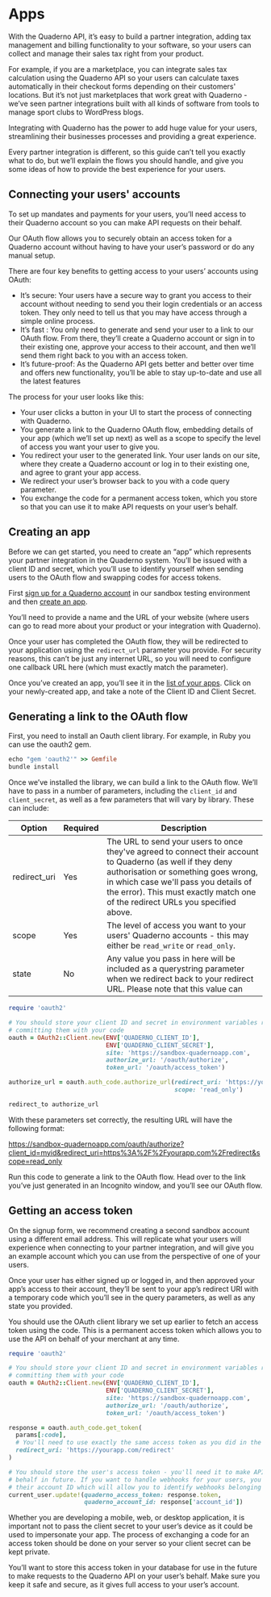# Apps

With the Quaderno API, it’s easy to build a partner integration, adding tax management and billing functionality to your software, so your users can collect and manage their sales tax right from your product.

For example, if you are a marketplace, you can integrate sales tax calculation using the Quaderno API so your users can calculate taxes automatically in their checkout forms depending on their customers' locations. But it’s not just marketplaces that work great with Quaderno - we’ve seen partner integrations built with all kinds of software from tools to manage sport clubs to WordPress blogs.

Integrating with Quaderno has the power to add huge value for your users, streamlining their businesses processes and providing a great experience.

Every partner integration is different, so this guide can’t tell you exactly what to do, but we’ll explain the flows you should handle, and give you some ideas of how to provide the best experience for your users.

## Connecting your users' accounts

To set up mandates and payments for your users, you’ll need access to their Quaderno account so you can make API requests on their behalf.

Our OAuth flow allows you to securely obtain an access token for a Quaderno account without having to have your user’s password or do any manual setup.

There are four key benefits to getting access to your users’ accounts using OAuth:

- It’s secure: Your users have a secure way to grant you access to their account without needing to send you their login credentials or an access token. They only need to tell us that you may have access through a simple online process.
- It’s fast : You only need to generate and send your user to a link to our OAuth flow. From there, they’ll create a Quaderno account or sign in to their existing one, approve your access to their account, and then we’ll send them right back to you with an access token.
- It’s future-proof: As the Quaderno API gets better and better over time and offers new functionality, you’ll be able to stay up-to-date and use all the latest features

The process for your user looks like this:

- Your user clicks a button in your UI to start the process of connecting with Quaderno.
- You generate a link to the Quaderno OAuth flow, embedding details of your app (which we’ll set up next) as well as a scope to specify the level of access you want your user to give you.
- You redirect your user to the generated link. Your user lands on our site, where they create a Quaderno account or log in to their existing one, and agree to grant your app access.
- We redirect your user’s browser back to you with a code query parameter.
- You exchange the code for a permanent access token, which you store so that you can use it to make API requests on your user’s behalf.

## Creating an app

Before we can get started, you need to create an “app” which represents your partner integration in the Quaderno system. You’ll be issued with a client ID and secret, which you’ll use to identify yourself when sending users to the OAuth flow and swapping codes for access tokens.

First [sign up for a Quaderno account](https://sandbox-quadernoapp.com/signup) in our sandbox testing environment and then [create an app](https://sandbox-quadernoapp.com/oauth/applications/new).

You’ll need to provide a name and the URL of your website (where users can go to read more about your product or your integration with Quaderno). 

Once your user has completed the OAuth flow, they will be redirected to your application using the `redirect_url` parameter you provide. For security reasons, this can’t be just any internet URL, so you will need to configure one callback URL here (which must exactly match the parameter). 

Once you’ve created an app, you’ll see it in the [list of your apps](https://sandbox-quadernoapp.com/oauth/applications). Click on your newly-created app, and take a note of the Client ID and Client Secret.

## Generating a link to the OAuth flow

First, you need to install an Oauth client library. For example, in Ruby you can use the oauth2 gem.

<div class="center-column"></div>

```ruby
echo "gem 'oauth2'" >> Gemfile
bundle install
```

Once we’ve installed the library, we can build a link to the OAuth flow. We’ll have to pass in a number of parameters, including the `client_id` and `client_secret`, as well as a few parameters that will vary by library. These can include:

Option             | Required | Description
-------------------|----------|---------------------------------------------------------
redirect_uri       | Yes      | The URL to send your users to once they've agreed to connect their account to Quaderno (as well if they deny authorisation or something goes wrong, in which case we'll pass you details of the error). This must exactly match one of the redirect URLs you specified above.
scope              | Yes      | The level of access you want to your users' Quaderno accounts - this may either be `read_write` or `read_only`.
state              | No       | Any value you pass in here will be included as a querystring parameter when we redirect back to your redirect URL. Please note that this value can 

<div class="center-column"></div>

```ruby
require 'oauth2'

# You should store your client ID and secret in environment variables rather than
# committing them with your code
oauth = OAuth2::Client.new(ENV['QUADERNO_CLIENT_ID'],
                           ENV['QUADERNO_CLIENT_SECRET'],
                           site: 'https://sandbox-quadernoapp.com',
                           authorize_url: '/oauth/authorize',
                           token_url: '/oauth/access_token')

authorize_url = oauth.auth_code.authorize_url(redirect_uri: 'https://yourapp.com/redirect', 
                                              scope: 'read_only')

redirect_to authorize_url
```

With these parameters set correctly, the resulting URL will have the following format:

https://sandbox-quadernoapp.com/oauth/authorize?client_id=myid&redirect_uri=https%3A%2F%2Fyourapp.com%2Fredirect&scope=read_only

Run this code to generate a link to the OAuth flow. Head over to the link you’ve just generated in an Incognito window, and you’ll see our OAuth flow.

## Getting an access token 

On the signup form, we recommend creating a second sandbox account using a different email address. This will replicate what your users will experience when connecting to your partner integration, and will give you an example account which you can use from the perspective of one of your users.

Once your user has either signed up or logged in, and then approved your app’s access to their account, they’ll be sent to your app’s redirect URI with a temporary code which you’ll see in the query parameters, as well as any state you provided.

You should use the OAuth client library we set up earlier to fetch an access token using the code. This is a permanent access token which allows you to use the API on behalf of your merchant at any time.

<div class="center-column"></div>

```ruby
require 'oauth2'

# You should store your client ID and secret in environment variables rather than
# committing them with your code
oauth = OAuth2::Client.new(ENV['QUADERNO_CLIENT_ID'],
                           ENV['QUADERNO_CLIENT_SECRET'],
                           site: 'https://sandbox-quadernoapp.com',
                           authorize_url: '/oauth/authorize',
                           token_url: '/oauth/access_token')

response = oauth.auth_code.get_token(
  params[:code],
  # You'll need to use exactly the same access token as you did in the last step
  redirect_uri: 'https://yourapp.com/redirect'
)

# You should store the user's access token - you'll need it to make API requests on their
# behalf in future. If you want to handle webhooks for your users, you should also store
# their account ID which will allow you to identify webhooks belonging to them.
current_user.update!(quaderno_access_token: response.token,
                     quaderno_account_id: response['account_id'])
```

Whether you are developing a mobile, web, or desktop application, it is important not to pass the client secret to your user’s device as it could be used to impersonate your app. The process of exchanging a code for an access token should be done on your server so your client secret can be kept private.

You’ll want to store this access token in your database for use in the future to make requests to the Quaderno API on your user’s behalf. Make sure you keep it safe and secure, as it gives full access to your user’s account.

